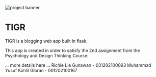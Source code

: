 ![project banner](./thetigrbnnr.png "project banner")
# TIGR

TIGR is a blogging web app built in flask.

This app is created in order to satisfy the 2nd assignment from the Psychology and Design Thinking Course.

... more details here ...
Richie Lie Gunawan - 001202100093
Muhammad Yusuf Kahlil Gibran - 001202100167
